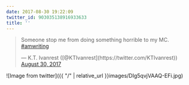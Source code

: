 ```yaml
---
date: 2017-08-30 19:22:09
twitter_id: 903035138916933633
title: ''
---
```


<blockquote class="twitter-tweet"><p lang="en" dir="ltr">Someone stop me from doing something horrible to my MC. <a href="https://twitter.com/hashtag/amwriting?src=hash&amp;ref_src=twsrc%5Etfw">#amwriting</a></p>&mdash; K.T. Ivanrest ([@KTIvanrest](https://twitter.com/KTIvanrest)) <a href="https://twitter.com/KTIvanrest/status/903034363344027648?ref_src=twsrc%5Etfw">August 30, 2017</a></blockquote>
<script async src="https://platform.twitter.com/widgets.js" charset="utf-8"></script>



![Image from twitter]({{ "/" | relative_url  }}images/DIg5qvjVAAQ-EFi.jpg)
